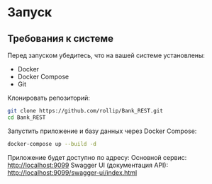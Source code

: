 # Запуск

## Требования к системе

Перед запуском убедитесь, что на вашей системе установлены:

* Docker
* Docker Compose
* Git

Клонировать репозиторий:

```bash
git clone https://github.com/rollip/Bank_REST.git
cd Bank_REST
```

Запустить приложение и базу данных через Docker Compose:

```bash
docker-compose up --build -d 
```

Приложение будет доступно по адресу:
Основной сервис: [http://localhost:9099](http://localhost:9099)
Swagger UI (документация API): [http://localhost:9099/swagger-ui/index.html](http://localhost:9099/swagger-ui/index.html)